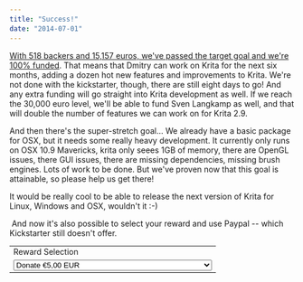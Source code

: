 ```yaml
---
title: "Success!"
date: "2014-07-01"
---
```


[With 518 backers and 15,157 euros, we've passed the target goal and we're 100% funded](https://www.kickstarter.com/projects/krita/krita-open-source-digital-painting-accelerate-deve). That means that Dmitry can work on Krita for the next six months, adding a dozen hot new features and improvements to Krita. We're not done with the kickstarter, though, there are still eight days to go! And any extra funding will go straight into Krita development as well. If we reach the 30,000 euro level, we'll be able to fund Sven Langkamp as well, and that will double the number of features we can work on for Krita 2.9.

  
And then there's the super-stretch goal... We already have a basic package for OSX, but it needs some really heavy development. It currently only runs on OSX 10.9 Mavericks, krita only seees 1GB of memory, there are OpenGL issues, there GUI issues, there are missing dependencies, missing brush engines. Lots of work to be done. But we've proven now that this goal is attainable, so please help us get there!

It would be really cool to be able to release the next version of Krita for Linux, Windows and OSX, wouldn't it :-)

 And now it's also possible to select your reward and use Paypal -- which Kickstarter still doesn't offer.

 

<table><tbody><tr><td><input type="hidden" name="on0" value="Reward Selection">Reward Selection</td></tr><tr><td><select name="os0"><option value="Donate">Donate €5,00 EUR</option> <option value="Postcard">Postcard €15,00 EUR</option> <option value="Postcard and stickers">Postcard and stickers €25,00 EUR</option> <option value="Digital Download of the Muses DVD">Digital Download of the Muses DVD €50,00 EUR</option> <option value="Physical copy of the Muses DVD">Physical copy of the Muses DVD €75,00 EUR</option> <option value="USB Stick with Krita">USB Stick with Krita €100,00 EUR</option> <option value="Comics with Krita DVD plus signed comic">Comics with Krita DVD plus signed comic €150,00 EUR</option> <option value="Dedicated Tutorial by Wolthera">Dedicated Tutorial by Wolthera €250,00 EUR</option> <option value="Pick your own priority">Pick your own priority €750,00 EUR</option> <option value="A month of dedicated development">A month of dedicated development €2.500,00 EUR</option></select></td></tr></tbody></table>

  ![](images/pixel.gif)
